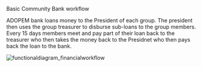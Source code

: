 Basic Community Bank workflow 

ADOPEM bank loans money to the President of each group. The president then uses the group treasurer to disburse sub-loans to the group members. Every 15 days members meet and pay part of their loan back to the treasurer who then takes the money back to the Presidnet who then pays back the loan to the bank. 

![functionaldiagram_financialworkflow](https://cloud.githubusercontent.com/assets/8837791/18261820/b7df339a-73c1-11e6-82b1-323091c06818.jpeg)
